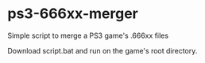 # ps3-666xx-merger

Simple script to merge a PS3 game's .666xx files

Download script.bat and run on the game's root directory.
